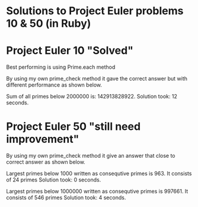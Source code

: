 # Solutions to Project Euler problems 10 & 50 (in Ruby)

# Project Euler 10 "Solved"

Best performing is using Prime.each method

By using my own prime_check method it gave the correct answer but
with different performance as shown below.

Sum of all primes below 2000000 is: 142913828922.
Solution took: 12 seconds.

# Project Euler 50 "still need improvement"

By using my own prime_check method it give an answer that close to
correct answer as shown below.

Largest primes below 1000 written as consequtive primes is 963.
It consists of 24 primes
Solution took: 0 seconds.

Largest primes below 1000000 written as consequtive primes is 997661.
It consists of 546 primes
Solution took: 4 seconds.

